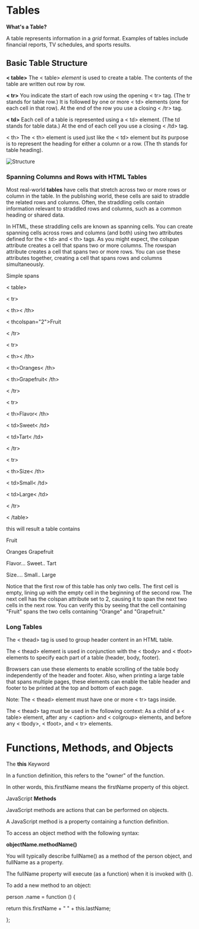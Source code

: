 # Tables

**What's a Table?**

A table represents information in a *grid* format.
Examples of tables include financial reports, TV
schedules, and sports results.

## Basic Table Structure

**< table>**
The < table> *element* is used
to create a table. The contents
of the table are written out row
by row.

**< tr>**
You indicate the start of each
row using the opening < tr> tag.
(The tr stands for table row.)
It is followed by one or more
< td> elements (one for each cell
in that row).
At the end of the row you use a
closing < /tr> tag.

**< td>**
Each cell of a table is
represented using a < td>
element. (The td stands for table data.)
At the end of each cell you use a
closing < /td> tag.

< th>
The < th> element is used just
like the < td> element but its
purpose is to represent the
heading for either a column or
a row. (The th stands for table heading).

![Structure](https://lh3.googleusercontent.com/proxy/r5CdOzA-NfzPpP3PA5jt7fBqwzk_s5l5gesOMZ82fOOK9hEhJerrWaEeHt-R8OWYQr_fYu9Gb7w1OZnsptZ5Vpen4gxcb2DXm2Dmk-GjUhS1x4-NR52mzrk)


### Spanning Columns and Rows with HTML Tables


Most real-world **tables** have cells that stretch across two or more rows or column in the table. In the publishing world, these cells are said to straddle the related rows and columns. Often, the straddling cells contain information relevant to straddled rows and columns, such as a common heading or shared data.

In HTML, these straddling cells are known as spanning cells. You can create spanning cells across rows and columns (and both) using two attributes defined for the < td> and < th> tags. As you might expect, the colspan attribute creates a cell that spans two or more columns. The rowspan attribute creates a cell that spans two or more rows. You can use these attributes together, creating a cell that spans rows and columns simultaneously.

Simple spans


< table>

< tr>

  < th>< /th>

  < thcolspan="2">Fruit</th>

< /tr>



< tr>

  < th>< /th>

  < th>Oranges< /th>

  < th>Grapefruit< /th>

< /tr>



< tr>

  < th>Flavor< /th>

  < td>Sweet< /td>

  < td>Tart< /td>

< /tr>



< tr>

  < th>Size< /th>

  < td>Small< /td>

  < td>Large< /td>

< /tr>

< /table>

this will result a table contains

Fruit

Oranges	Grapefruit

Flavor...  	Sweet..   	Tart

Size....   	Small..   	Large


Notice that the first row of this table has only two cells. The first cell is empty, lining up with the empty cell in the beginning of the second row. The next cell has the colspan attribute set to 2, causing it to span the next two cells in the next row. You can verify this by seeing that the cell containing "Fruit" spans the two cells containing "Orange" and "Grapefruit."


### Long Tables

The < thead> tag is used to group header content in an HTML table.

The < thead> element is used in conjunction with the < tbody> and < tfoot> elements to specify each part of a table (header, body, footer).

Browsers can use these elements to enable scrolling of the table body independently of the header and footer. Also, when printing a large table that spans multiple pages, these elements can enable the table header and footer to be printed at the top and bottom of each page.

Note: The < thead> element must have one or more < tr> tags inside.

The < thead> tag must be used in the following context: As a child of a
< table> element, after any < caption> and < colgroup> elements, and before any < tbody>, < tfoot>, and < tr> elements.

# Functions, Methods, and Objects

The **this** Keyword

In a function definition, this refers to the "owner" of the function.

In other words, this.firstName means the firstName property of this object.

JavaScript **Methods**

JavaScript methods are actions that can be performed on objects.

A JavaScript method is a property containing a function definition.

To access an object method with the following syntax:

**objectName.methodName()**

You will typically describe fullName() as a method of the person object, and fullName as a property.

The fullName property will execute (as a function) when it is invoked with ().

To add a new method to an object:

person .name = function () {

  return this.firstName + " " + this.lastName;

};



